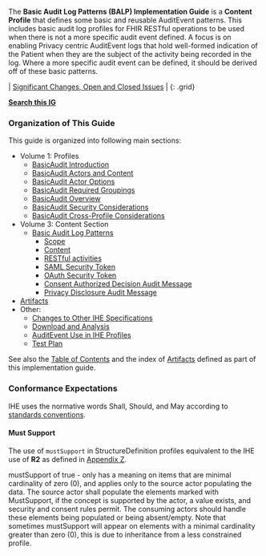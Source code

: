 The **Basic Audit Log Patterns (BALP) Implementation Guide** is a **Content Profile** that defines some basic and reusable AuditEvent patterns. This includes basic audit log profiles for FHIR RESTful operations to be used when there is not a more specific audit event defined. A focus is on enabling Privacy centric AuditEvent logs that hold well-formed indication of the Patient when they are the subject of the activity being recorded in the log. Where a more specific audit event can be defined, it should be derived off of these basic patterns.

<div markdown="1" class="stu-note">

| [Significant Changes, Open and Closed Issues](issues.html) |
{: .grid}

**[Search this IG](https://www.google.com/search?q=site%3Ahttps%3A%2F%2Fprofiles.ihe.net%2FITI%2FBasicAudit)**

</div>

### Organization of This Guide

This guide is organized into following main sections:

- Volume 1: Profiles
  - [BasicAudit Introduction](volume-1.html)
  - [BasicAudit Actors and Content](volume-1.html#1521-basicaudit-actors-and-content)
  - [BasicAudit Actor Options](volume-1.html#1522-basicaudit-actor-options)
  - [BasicAudit Required Groupings](volume-1.html#1523-basicaudit-required-actor-grouping)
  - [BasicAudit Overview](volume-1.html#1524-basicaudit-overview)
  - [BasicAudit Security Considerations](volume-1.html#1525-basicaudit-security-considerations)
  - [BasicAudit Cross-Profile Considerations](volume-1.html#1526-basicaudit-cross-profile-considerations)
- Volume 3: Content Section
  - [Basic Audit Log Patterns](content.html)
    - [Scope](content.html#3571-scope)
    - [Content](content.html#3572-content)
    - [RESTful activities](content.html#3573-restful-activities)
    - [SAML Security Token](content.html#3574-saml-security-token)
    - [OAuth Security Token](content.html#3575-oauth-security-token)
    - [Consent Authorized Decision Audit Message](content.html#3576-consent-authorized-decision-audit-message)
    - [Privacy Disclosure Audit Message](content.html#3577-privacy-disclosure-audit-message)
- [Artifacts](artifacts.html)
- Other:
  - [Changes to Other IHE Specifications](other.html)
  - [Download and Analysis](download.html)
  - [AuditEvent Use in IHE Profiles](appendix.html)
  - [Test Plan](testplan.html)

See also the [Table of Contents](toc.html) and the index of [Artifacts](artifacts.html) defined as part of this implementation guide.

### Conformance Expectations

IHE uses the normative words Shall, Should, and May according to [standards conventions](https://profiles.ihe.net/GeneralIntro/ch-E.html).

#### Must Support

The use of ```mustSupport``` in StructureDefinition profiles equivalent to the IHE use of **R2** as defined in [Appendix Z](https://profiles.ihe.net/ITI/TF/Volume2/ch-Z.html#z.10-profiling-conventions-for-constraints-on-fhir).

mustSupport of true - only has a meaning on items that are minimal cardinality of zero (0), and applies only to the source actor populating the data. The source actor shall populate the elements marked with MustSupport, if the concept is supported by the actor, a value exists, and security and consent rules permit. 
The consuming actors should handle these elements being populated or being absent/empty. 
Note that sometimes mustSupport will appear on elements with a minimal cardinality greater than zero (0), this is due to inheritance from a less constrained profile.